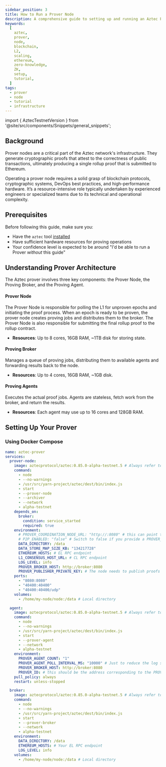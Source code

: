 ```yaml
---
sidebar_position: 3
title: How to Run a Prover Node
description: A comprehensive guide to setting up and running an Aztec Prover node on testnet or mainnet, including hardware requirements, configuration options, and performance optimization tips.
keywords:
  [
    aztec,
    prover,
    node,
    blockchain,
    L2,
    scaling,
    ethereum,
    zero-knowledge,
    ZK,
    setup,
    tutorial,
  ]
tags:
  - prover
  - node
  - tutorial
  - infrastructure
---
```

import { AztecTestnetVersion } from '@site/src/components/Snippets/general_snippets';

## Background

Prover nodes are a critical part of the Aztec network's infrastructure. They generate cryptographic proofs that attest to the correctness of public transactions, ultimately producing a single rollup proof that is submitted to Ethereum.

Operating a prover node requires a solid grasp of blockchain protocols, cryptographic systems, DevOps best practices, and high-performance hardware. It’s a resource-intensive role typically undertaken by experienced engineers or specialized teams due to its technical and operational complexity.

## Prerequisites

Before following this guide, make sure you:

- Have the `aztec` tool [installed](../../../developers/getting_started.md#install-the-sandbox)
- Have sufficient hardware resources for proving operations
- Your confidence level is expected to be around "I'd be able to run a Prover _without_ this guide"

## Understanding Prover Architecture

The Aztec prover involves three key components: the Prover Node, the Proving Broker, and the Proving Agent.

#### Prover Node

The Prover Node is responsible for polling the L1 for unproven epochs and initiating the proof process. When an epoch is ready to be proven, the prover node creates proving jobs and distributes them to the broker. The Prover Node is also responsible for submitting the final rollup proof to the rollup contract.

- **Resources**: Up to 8 cores, 16GB RAM, ~1TB disk for storing state.

#### Proving Broker

Manages a queue of proving jobs, distributing them to available agents and forwarding results back to the node.

- **Resources**: Up to 4 cores, 16GB RAM, ~1GB disk.

#### Proving Agents

Executes the actual proof jobs. Agents are stateless, fetch work from the broker, and return the results.

- **Resources**: Each agent may use up to 16 cores and 128GB RAM.

## Setting Up Your Prover

### Using Docker Compose

```yml
name: aztec-prover
services:
  prover-node:
    image: aztecprotocol/aztec:0.85.0-alpha-testnet.5 # Always refer to the docs to check that you're using the correct image.
    command:
      - node
      - --no-warnings
      - /usr/src/yarn-project/aztec/dest/bin/index.js
      - start
      - --prover-node
      - --archiver
      - --network
      - alpha-testnet
    depends_on:
      broker:
        condition: service_started
        required: true
    environment:
      # PROVER_COORDINATION_NODE_URL: "http://:8080" # this can point to your own validator - using this replaces the need for the prover node to be on the P2P network and uses your validator as a sentry node of some sort.
      # P2P_ENABLED: "false" # Switch to false if you provide a PROVER_COORDINATION_NODE_URL
      DATA_DIRECTORY: /data
      DATA_STORE_MAP_SIZE_KB: "134217728"
      ETHEREUM_HOSTS: # EL RPC endpoint
      L1_CONSENSUS_HOST_URL: # CL RPC endpoint
      LOG_LEVEL: info
      PROVER_BROKER_HOST: http://broker:8080
      PROVER_PUBLISHER_PRIVATE_KEY: # The node needs to publish proofs to L1. Replace with your private key
    ports:
      - "8080:8080"
      - "40400:40400"
      - "40400:40400/udp"
    volumes:
      - /home/my-node/node:/data # Local directory

  agent:
    image: aztecprotocol/aztec:0.85.0-alpha-testnet.5 # Always refer to the docs to check that you're using the correct image.
    command:
      - node
      - --no-warnings
      - /usr/src/yarn-project/aztec/dest/bin/index.js
      - start
      - --prover-agent
      - --network
      - alpha-testnet
    environment:
      PROVER_AGENT_COUNT: "1"
      PROVER_AGENT_POLL_INTERVAL_MS: "10000" # Just to reduce the log spamming if you're using debug logging.
      PROVER_BROKER_HOST: http://broker:8080
      PROVER_ID: # this should be the address corresponding to the PROVER_PUBLISHER_PRIVATE_KEY you set on the node.
    pull_policy: always
    restart: unless-stopped

  broker:
    image: aztecprotocol/aztec:0.85.0-alpha-testnet.5 # Always refer to the docs to check that you're using the correct image.
    command:
      - node
      - --no-warnings
      - /usr/src/yarn-project/aztec/dest/bin/index.js
      - start
      - --prover-broker
      - --network
      - alpha-testnet
    environment:
      DATA_DIRECTORY: /data
      ETHEREUM_HOSTS: # Your EL RPC endpoint
      LOG_LEVEL: info
    volumes:
      - /home/my-node/node:/data # Local directory
```
